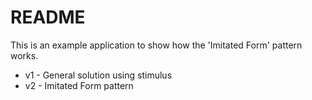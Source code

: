 # README

This is an example application to show how the 'Imitated Form' pattern works.

* v1 - General solution using stimulus
* v2 - Imitated Form pattern
